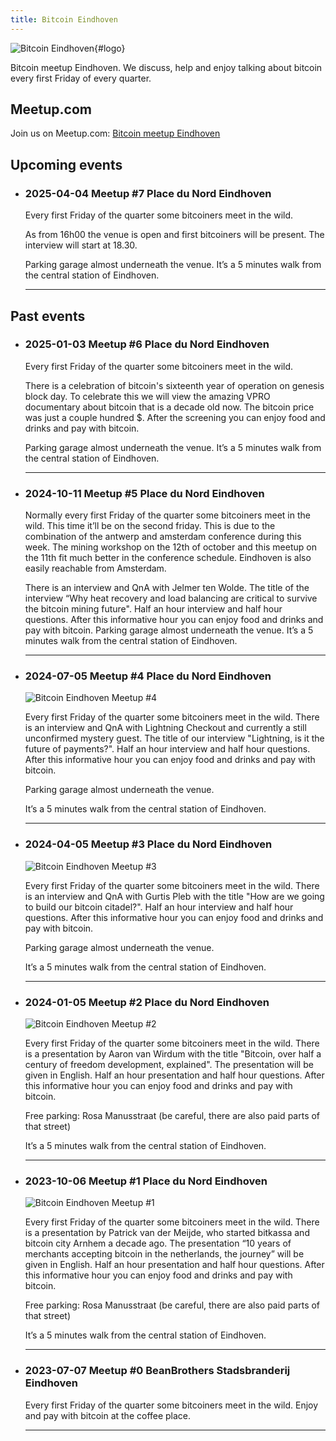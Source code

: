 ```yaml
---
title: Bitcoin Eindhoven
---
```


![Bitcoin Eindhoven](img/bitcoin_eindhoven.png){#logo}

Bitcoin meetup Eindhoven. We discuss, help and enjoy talking about bitcoin every first Friday of every quarter.

## Meetup.com

Join us on Meetup.com: [Bitcoin meetup Eindhoven](https://www.meetup.com/bitcoineindhoven/)

## Upcoming events

- ### 2025-04-04 Meetup #7 Place du Nord Eindhoven

	Every first Friday of the quarter some bitcoiners meet in the wild.

	As from 16h00 the venue is open and first bitcoiners will be present. The interview will start at 18.30.

	Parking garage almost underneath the venue. It’s a 5 minutes walk from the central station of Eindhoven.

    ---
    
## Past events

- ### 2025-01-03 Meetup #6 Place du Nord Eindhoven

	Every first Friday of the quarter some bitcoiners meet in the wild.

	There is a celebration of bitcoin's sixteenth year of operation on genesis block day. To celebrate this we will view the amazing VPRO documentary about bitcoin that is a decade old now. The bitcoin price was just a couple hundred $. After the screening you can enjoy food and drinks and pay with bitcoin.

	Parking garage almost underneath the venue. It’s a 5 minutes walk from the central station of Eindhoven.
    
    ---

- ### 2024-10-11 Meetup #5 Place du Nord Eindhoven

	Normally every first Friday of the quarter some bitcoiners meet in the wild. This time it’ll be on the second friday. This is due to the combination of the antwerp and amsterdam conference during this week. The mining workshop on the 12th of october and this meetup on the 11th fit much better in the conference schedule. Eindhoven is also easily reachable from Amsterdam.

	There is an interview and QnA with Jelmer ten Wolde. The title of the interview “Why heat recovery and load balancing are critical to survive the bitcoin mining future". Half an hour interview and half hour questions. After this informative hour you can enjoy food and drinks and pay with bitcoin. Parking garage almost underneath the venue. It’s a 5 minutes walk from the central station of Eindhoven.

    ---

- ### 2024-07-05 Meetup #4 Place du Nord Eindhoven

    ![Bitcoin Eindhoven Meetup #4](img/meetup4.jpg)

    Every first Friday of the quarter some bitcoiners meet in the wild. There is an interview and QnA with Lightning Checkout and currently a still unconfirmed mystery guest. The title of our interview "Lightning, is it the future of payments?". Half an hour interview and half hour questions. After this informative hour you can enjoy food and drinks and pay with bitcoin.

    Parking garage almost underneath the venue.

    It’s a 5 minutes walk from the central station of Eindhoven.

    ---

- ### 2024-04-05 Meetup #3 Place du Nord Eindhoven

    ![Bitcoin Eindhoven Meetup #3](img/meetup3.jpg)

    Every first Friday of the quarter some bitcoiners meet in the wild. There is an interview and QnA with Gurtis Pleb with the title "How are we going to build our bitcoin citadel?". Half an hour interview and half hour questions. After this informative hour you can enjoy food and drinks and pay with bitcoin.

    Parking garage almost underneath the venue.

    It’s a 5 minutes walk from the central station of Eindhoven.

    ---

- ### 2024-01-05 Meetup #2 Place du Nord Eindhoven

    ![Bitcoin Eindhoven Meetup #2](img/meetup2.jpg)

    Every first Friday of the quarter some bitcoiners meet in the wild. There is a presentation by Aaron van Wirdum with the title "Bitcoin, over half a century of freedom development, explained". The presentation will be given in English. Half an hour presentation and half hour questions. After this informative hour you can enjoy food and drinks and pay with bitcoin.

    Free parking: Rosa Manusstraat (be careful, there are also paid parts of that street)

    It’s a 5 minutes walk from the central station of Eindhoven.

    ---

- ### 2023-10-06 Meetup #1 Place du Nord Eindhoven

    ![Bitcoin Eindhoven Meetup #1](img/meetup1.jpg)

    Every first Friday of the quarter some bitcoiners meet in the wild. There is a presentation by Patrick van der Meijde, who started bitkassa and bitcoin city Arnhem a decade ago. The presentation “10 years of merchants accepting bitcoin in the netherlands, the journey” will be given in English. Half an hour presentation and half hour questions. After this informative hour you can enjoy food and drinks and pay with bitcoin.

    Free parking: Rosa Manusstraat (be careful, there are also paid parts of that street)

    It’s a 5 minutes walk from the central station of Eindhoven.

    ---

- ### 2023-07-07 Meetup #0 BeanBrothers Stadsbranderij Eindhoven

    Every first Friday of the quarter some bitcoiners meet in the wild. Enjoy and pay with bitcoin at the coffee place.

    ---
